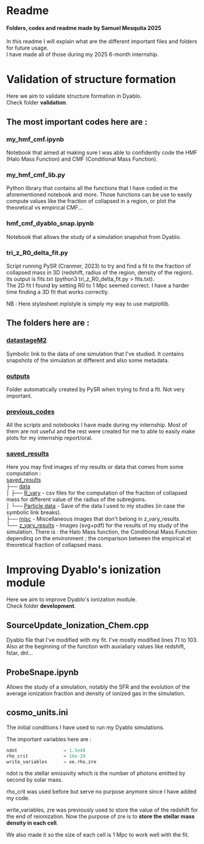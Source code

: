 # Readme
#### Folders, codes and readme made by Samuel Mesquita 2025

In this readme I will explain what are the different important files and folders for future usage.  
I have made all of those during my 2025 6-month internship.  

# Validation of structure formation

Here we aim to validate structure formation in Dyablo.  
Check folder **validation**.

## The most important codes here are : 
### my_hmf_cmf.ipynb
Notebook that aimed at making sure I was able to confidently code the HMF (Halo Mass Function) and CMF (Conditional Mass Function).
### my_hmf_cmf_lib.py 
Python library that contains all the functions that I have coded in the aforementioned notebook and more. Those functions can be use to easily compute values like the fraction of collapsed in a region, or plot the theoretical vs empirical CMF...
### hmf_cmf_dyablo_snap.ipynb
Notebook that allows the study of a simulation snapshot from Dyablo.
### tri_z_R0_delta_fit.py
Script running PySR (Cranmer, 2023) to try and find a fit to the fraction of collapsed mass in 3D (redshift, radius of the region, density of the region). Its output is fits.txt (python3 tri_z_R0_delta_fit.py > fits.txt).   
The 2D fit I found by setting R0 to 1 Mpc seemed correct. I have a harder time finding a 3D fit that works correctly.

NB : Here stylesheet.mplstyle is simply my way to use matplotlib.

## The folders here are :

### [datastageM2](validation/datastageM2)
Symbolic link to the data of one simulation that I've studied. It contains snapshots of the simulation at different and also some metadata.

### [outputs](validation/outputs)
Folder automatically created by PySR when trying to find a fit. Not very important.

### [previous_codes](validation/previous_codes)
All the scripts and notebooks I have made during my internship. Most of them are not useful and the rest were created for me to able to easily make plots for my internship report/oral.

### [saved_results](validation/saved_results)
Here you may find images of my results or data that comes from some computation :  
[saved_results](validation/saved_results/)  
├── [data](validation/saved_results/data)  
│   ├── [R_vary](validation/saved_results/data/R_vary) -  csv files for the computation of the fraction of collapsed mass for different value of the radius of the subregions.  
│   └── [Particle data](validation/saved_results/data/ParticleData) -  Save of the data I used to my studies (in case the symbolic link breaks).  
├── [misc](validation/saved_results/misc) - Miscellaneous images that don't belong in z_vary_results.  
└── [z_vary_results](validation/saved_results/z_vary_results) - Images (svg+pdf) for the results of my study of the simulation. There is : the Halo Mass function, the Conditional Mass Function depending on the environment ; the comparison between the empirical et theoretical fraction of collapsed mass.

# Improving Dyablo's ionization module

Here we aim to improve Dyablo's ionization module.  
Check folder **development**.

## SourceUpdate_Ionization_Chem.cpp

Dyablo file that I've modified with my fit. I've mostly modified lines 71 to 103. Also at the beginning of the function with auxialiary values like redshift, fstar, dnl...

## ProbeSnape.ipynb

Allows the study of a simulation, notably the SFR and the evolution of the average ionization fraction and density of ionized gas in the simulation.

## cosmo_units.ini

The initial conditions I have used to run my Dyablo simulations. 

The important variables here are :

```cpp
ndot                 = 1.5e48
rho_crit             = 16e-28
write_variables      = xe,rho,zre
```
ndot is the stellar emissivity which is the number of photons emitted by second by solar mass.

rho_crit was used before but serve no purpose anymore since I have added my code.

write_variables, zre was previously used to store the value of the redshift for the end of reionization. Now the purpose of zre is to **store the stellar mass density in each cell**.

We also made it so the size of each cell is 1 Mpc to work well with the fit.
